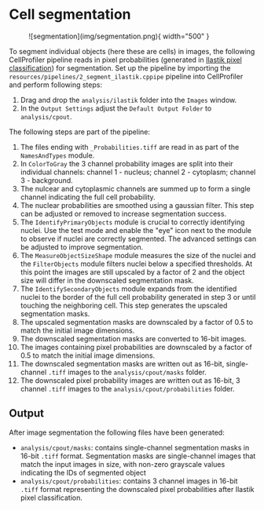 # Cell segmentation

<figure markdown>
  ![segmentation](img/segmentation.png){ width="500" }
</figure>

To segment individual objects (here these are cells) in images, the following CellProfiler pipeline reads in pixel probabilities (generated in [Ilastik pixel classification](ilastik.md)) for segmentation.
Set up the pipeline by importing the `resources/pipelines/2_segment_ilastik.cppipe` pipeline into CellProfiler and perform following steps:

1. Drag and drop the `analysis/ilastik` folder into the `Images` window.
2. In the `Output Settings` adjust the `Default Output Folder` to `analysis/cpout`.  

The following steps are part of the pipeline:

1. The files ending with `_Probabilities.tiff` are read in as part of the `NamesAndTypes` module.
2. In `ColorToGray` the 3 channel probability images are split into their individual channels: channel 1 - nucleus; channel 2 - cytoplasm; channel 3 - background.  
3. The nulcear and cytoplasmic channels are summed up to form a single channel indicating the full cell probability.  
4. The nuclear probabilities are smoothed using a gaussian filter. This step can be adjusted or removed to increase segmentation success. 
5. The `IdentifyPrimaryObjects` module is crucial to correctly identifying nuclei. Use the test mode and enable the "eye" icon next to the module to observe if nuclei are correctly segmented. The advanced settings can be adjusted to improve segmentation.  
6. The `MeasureObjectSizeShape` module measures the size of the nuclei and the `FilterObjects` module filters nuclei below a specified thresholds. At this point the images are still upscaled by a factor of 2 and the object size will differ in the downscaled segmentation mask. 
7. The `IdentifySecondaryObjects` module expands from the identified nuclei to the border of the full cell probability generated in step 3 or until touching the neighboring cell. This step generates the upscaled segmentation masks.
8. The upscaled segmentation masks are downscaled by a factor of 0.5 to match the initial image dimensions. 
9. The downscaled segmentation masks are converted to 16-bit images. 
10. The images containing pixel probabilities are downscaled by a factor of 0.5 to match the initial image dimensions.
11. The downscaled segmentation masks are written out as 16-bit, single-channel `.tiff` images to the `analysis/cpout/masks` folder.
12. The downscaled pixel probability images are written out as 16-bit, 3 channel `.tiff` images to the `analysis/cpout/probabilities` folder.

## Output

After image segmentation the following files have been generated:

* `analysis/cpout/masks`: contains single-channel segmentation masks in 16-bit `.tiff` format. Segmentation masks are single-channel images that match the input images in size, with non-zero grayscale values indicating the IDs of segmented object 
* `analysis/cpout/probabilities`: contains 3 channel images in 16-bit `.tiff` format representing the downscaled pixel probabilities after Ilastik pixel classification.
